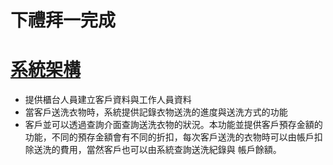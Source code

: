 下禮拜一完成
===
[系統架構](http://mgiga.com.tw/TMS2/passwd.jsp#no-back-button)
===
* 提供櫃台人員建立客戶資料與工作人員資料
* 當客戶送洗衣物時，系統提供記錄衣物送洗的進度與送洗方式的功能
* 客戶並可以透過查詢介面查詢送洗衣物的狀況。本功能並提供客戶預存金額的功能，不同的預存金額會有不同的折扣，每次客戶送洗的衣物時可以由帳戶扣除送洗的費用，當然客戶也可以由系統查詢送洗紀錄與  帳戶餘額。
